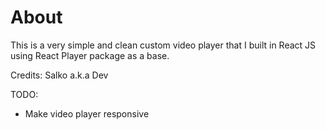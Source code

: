 # About

This is a very simple and clean custom video player that I built in React JS using React Player package as a base.

Credits: Salko a.k.a Dev

TODO:

- Make video player responsive
